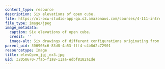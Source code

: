```yaml
---
content_type: resource
description: Six elevations of open cube.
file: https://ol-ocw-studio-app-qa.s3.amazonaws.com/courses/4-111-introduction-to-architecture-environmental-design-spring-2014/320586707fabf1a811aaedbf8182a1de_elevOpen_jgj_ex3.jpg
file_type: image/jpeg
image_metadata:
  caption: Six elevations of open cube.
  credit: ''
  image-alt: Six drawings of different configurations originating from a square.
parent_uid: 306905c6-83d8-4a53-fff4-c4b8d2c72901
resourcetype: Image
title: elevOpen_jgj_ex3.jpg
uid: 32058670-7fab-f1a8-11aa-edbf8182a1de
---
```

